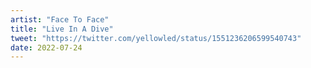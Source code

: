 ```yaml
---
artist: "Face To Face"
title: "Live In A Dive"
tweet: "https://twitter.com/yellowled/status/1551236206599540743"
date: 2022-07-24
---
```

